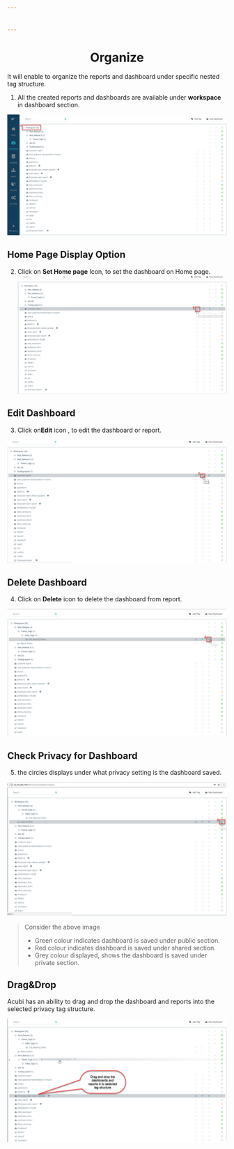 ```yaml
---


---
```


<center><h1>Organize</h1></center>
<p>It will enable to organize the reports and dashboard under specific nested tag structure.</p>
<ol>
<li>All the created reports and dashboards are available under <strong>workspace</strong> in dashboard section.</li>
</ol>
<p><img src="https://raw.githubusercontent.com/sv18042016/fp1/a0c10495ffde6577ee5af3b350f2c54ea41649bf/images/workspace.png" alt="enter image description here"></p>
<h2 id="home-page-display-option">Home Page Display Option</h2>
<ol start="2">
<li>Click on <strong>Set Home page</strong> Icon, to set the dashboard on Home page.<br>
<img src="https://raw.githubusercontent.com/sv18042016/fp1/63d935c622e04e8e13416ae4bfe54db3e8bb0af5/images/dash_home1.png" alt="enter image description here"></li>
</ol>
<h2 id="edit-dashboard">Edit Dashboard</h2>
<ol start="3">
<li>Click on<strong>Edit</strong> icon , to edit the dashboard or report.</li>
</ol>
<p><img src="https://raw.githubusercontent.com/sv18042016/fp1/63d935c622e04e8e13416ae4bfe54db3e8bb0af5/images/edit_dash.png" alt="enter image description here"></p>
<h2 id="delete-dashboard">Delete Dashboard</h2>
<ol start="4">
<li>Click on <strong>Delete</strong> icon to delete the dashboard from report.</li>
</ol>
<p><img src="https://raw.githubusercontent.com/sv18042016/fp1/63d935c622e04e8e13416ae4bfe54db3e8bb0af5/images/del_dash1.png" alt="enter image description here"></p>
<h2 id="check-privacy-for-dashboard">Check Privacy for Dashboard</h2>
<ol start="5">
<li>the circles displays under what privacy setting is the dashboard saved.</li>
</ol>
<p><img src="https://raw.githubusercontent.com/sv18042016/fp1/63d935c622e04e8e13416ae4bfe54db3e8bb0af5/images/privacy_dash.png" alt="enter image description here"></p>
<blockquote>
<p>Consider the above image</p>
<ul>
<li>Green colour indicates dashboard is saved under public section.</li>
<li>Red colour indicates dashboard is saved under shared section.</li>
<li>Grey colour displayed, shows the dashboard is saved under private section.</li>
</ul>
</blockquote>
<h2 id="dragdrop">Drag&amp;Drop</h2>
<p>Acubi has an ability to drag and drop the dashboard and reports into the selected privacy tag structure.</p>
<p><img src="https://raw.githubusercontent.com/sv18042016/fp1/759c68367cac74f2715f1c407d74d73a3fda3c09/images/drag&amp;drop.png" alt="enter image description here"></p>

<!--stackedit_data:
eyJoaXN0b3J5IjpbLTE3ODkzNTUwMTcsMTM1NjQzOTgwNF19
-->